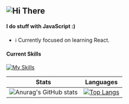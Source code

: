 ![Hi There](https://media.giphy.com/media/Nx0rz3jtxtEre/giphy.gif)
 ---
#### I do stuff with JavaScript :)

- ℹ️ Currently focused on learning React.



#### Current Skills
[![My Skills](https://skills.thijs.gg/icons?i=js,html,css,scss,figma&theme=light)](https://skills.thijs.gg)

       


 Stats                     | Languages 
:-------------------------:|:-------------------------:
![Anurag's GitHub stats](https://github-readme-stats.vercel.app/api?username=flnx&show_icons=true&theme=radical) | [![Top Langs](https://github-readme-stats.vercel.app/api/top-langs/?username=flnx&theme=radical)](https://github.com/anuraghazra/github-readme-stats)
